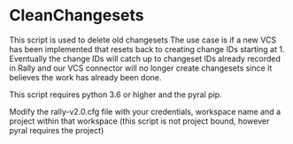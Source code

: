 # CleanChangesets
This script is used to delete old changesets
The use case is if a new VCS has been implemented that resets back to creating change IDs starting at 1.  Eventually the change IDs will catch up to changeset IDs already recorded in Rally and our VCS connector will no longer create changesets since it believes the work has already been done.

This script requires python 3.6 or higher and the pyral pip.

Modify the rally-v2.0.cfg file with your credentials, workspace name and a project within that workspace (this script is not project bound, however pyral requires the project)
